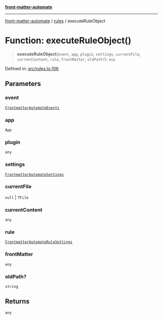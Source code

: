 [**front-matter-automate**](../../README.md)

***

[front-matter-automate](../../modules.md) / [rules](../README.md) / executeRuleObject

# Function: executeRuleObject()

> **executeRuleObject**(`event`, `app`, `plugin`, `settings`, `currentFile`, `currentContent`, `rule`, `frontMatter`, `oldPath?`): `any`

Defined in: [src/rules.ts:106](https://github.com/Christian-Me/folder-to-tags-plugin/blob/c4f3804089f2bfe27979efdfa349dd5a9da04cc5/src/rules.ts#L106)

## Parameters

### event

[`FrontmatterAutomateEvents`](../../types/type-aliases/FrontmatterAutomateEvents.md)

### app

`App`

### plugin

`any`

### settings

[`FrontmatterAutomateSettings`](../../types/interfaces/FrontmatterAutomateSettings.md)

### currentFile

`null` | `TFile`

### currentContent

`any`

### rule

[`FrontmatterAutomateRuleSettings`](../../types/interfaces/FrontmatterAutomateRuleSettings.md)

### frontMatter

`any`

### oldPath?

`string`

## Returns

`any`
